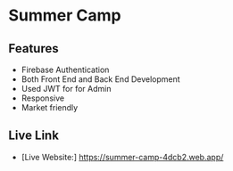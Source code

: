 # Summer Camp

## Features
- Firebase Authentication
- Both Front End and Back End Development
- Used JWT for for Admin
- Responsive
- Market friendly

## Live Link
- [Live Website:] https://summer-camp-4dcb2.web.app/